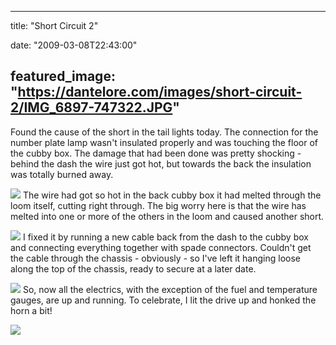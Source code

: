 
---
title: "Short Circuit 2"

date: "2009-03-08T22:43:00"

featured_image: "https://dantelore.com/images/short-circuit-2/IMG_6897-747322.JPG"
---


Found the cause of the short in the tail lights today.  The connection for the number plate lamp wasn't insulated properly and was touching the floor of the <span>cubby</span> box.  The damage that had been done was pretty shocking - behind the dash the wire just got hot, but towards the back the insulation was totally burned away.

<a href="http://danandtheduke.co.uk/uploaded_images/IMG_6897-747340.JPG"><img src="https://dantelore.com/images/short-circuit-2/IMG_6897-747322.JPG"/></a>
The wire had got so hot in the back <span>cubby</span> box it had melted through the loom itself, cutting right through.  The big worry here is that the wire has melted into one or more of the others in the loom and caused another short.

<a href="http://danandtheduke.co.uk/uploaded_images/IMG_6907-725562.JPG"><img src="https://dantelore.com/images/short-circuit-2/IMG_6907-725555.JPG"/></a>
I fixed it by running a new cable back from the dash to the <span>cubby</span> box and connecting everything together with spade connectors.  Couldn't get the cable through the chassis - obviously - so I've left it hanging loose along the top of the chassis, ready to secure at a later date.

<a href="http://danandtheduke.co.uk/uploaded_images/IMG_6908-764411.JPG"><img src="https://dantelore.com/images/short-circuit-2/IMG_6908-764174.JPG"/></a>
So, now all the electrics, with the exception of the fuel and temperature gauges, are up and running.  To celebrate, I lit the drive up and honked the horn a bit!

<a href="http://danandtheduke.co.uk/uploaded_images/IMG_6923-764681.JPG"><img src="https://dantelore.com/images/short-circuit-2/IMG_6923-764622.JPG"/></a>